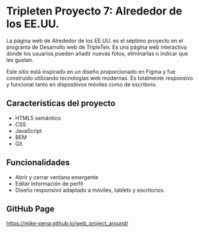 # Tripleten Proyecto 7: Alrededor de los EE.UU.

La página web de Alrededor de los EE.UU. es el séptimo proyecto en el programa de Desarrollo web de TripleTen.
Es una página web interactiva donde los usuarios pueden añadir nuevas fotos, eliminarlas o indicar que les gustan.

Este sitio está inspirado en un diseño proporcionado en Figma y fue construido utilizando tecnologías web modernas. Es totalmente responsivo y funcional tanto en dispositivos móviles como de escritorio.

## Características del proyecto

- HTML5 semántico
- CSS
- JavaScript
- BEM
- Git

## Funcionalidades

- Abrir y cerrar ventana emergente
- Editar información de perfil
- Diseño responsivo adaptado a móviles, tablets y escritorios.

## GitHub Page

https://mike-pena.github.io/web_project_around/

